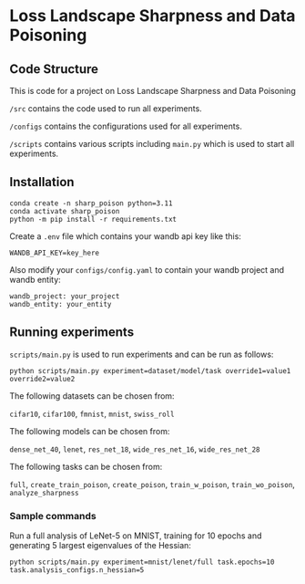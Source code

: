 # Loss Landscape Sharpness and Data Poisoning

## Code Structure

This is code for a project on Loss Landscape Sharpness and Data Poisoning

```/src``` contains the code used to run all experiments.

```/configs``` contains the configurations used for all experiments.

```/scripts``` contains various scripts including ```main.py``` which is used to start all experiments.

## Installation

```
conda create -n sharp_poison python=3.11
conda activate sharp_poison
python -m pip install -r requirements.txt
```

Create a ```.env``` file which contains your wandb api key like this:

```
WANDB_API_KEY=key_here
```

Also modify your ```configs/config.yaml``` to contain your wandb project and wandb entity:

```
wandb_project: your_project
wandb_entity: your_entity
```

## Running experiments

```scripts/main.py``` is used to run experiments and can be run as follows:

```python scripts/main.py experiment=dataset/model/task override1=value1 override2=value2```

The following datasets can be chosen from:

```cifar10```, ```cifar100```, ```fmnist```, ```mnist```, ```swiss_roll```

The following models can be chosen from:

```dense_net_40```, ```lenet```, ```res_net_18```, ```wide_res_net_16```, ```wide_res_net_28```

The following tasks can be chosen from:

```full```, ```create_train_poison```, ```create_poison```, ```train_w_poison```, ```train_wo_poison```, ```analyze_sharpness```

### Sample commands

Run a full analysis of LeNet-5 on MNIST, training for 10 epochs and generating 5 largest eigenvalues of the Hessian:

```python scripts/main.py experiment=mnist/lenet/full task.epochs=10 task.analysis_configs.n_hessian=5```
